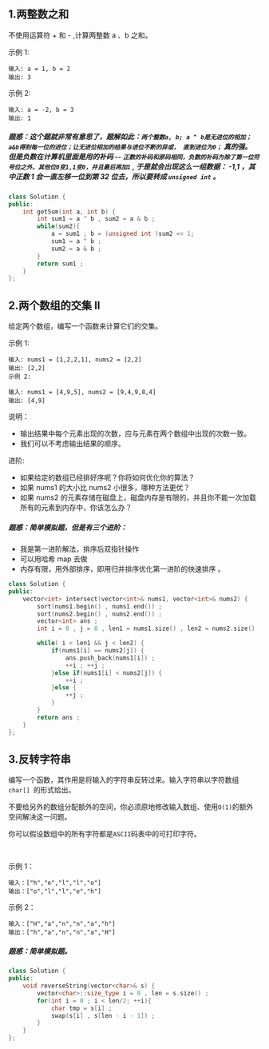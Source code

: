 ## 1.两整数之和
不使用运算符 + 和 - ,计算两整数 a 、b 之和。

示例 1:
```
输入: a = 1, b = 2
输出: 3
```
示例 2:
```
输入: a = -2, b = 3
输出: 1
```

##### 题感：这个题就非常有意思了，题解如此：`两个整数a, b; a ^ b是无进位的相加； a&b得到每一位的进位；让无进位相加的结果与进位不断的异或， 直到进位为0；` 真的强。 但是负数在计算机里面是用的补码 -- `正数的补码和原码相同，负数的补码为除了第一位符号位之外，其他位0变1,1变0，并且最后再加1` , 于是就会出现这么一组数据： -1,1 ，其中正数 1 会一直左移一位到第 32 位去，所以要转成 `unsigned int` 。 

```C++
class Solution {
public:
    int getSum(int a, int b) {
        int sum1 = a ^ b , sum2 = a & b ; 
        while(sum2){
            a = sum1 ; b = (unsigned int )sum2 << 1; 
            sum1 = a ^ b ; 
            sum2 = a & b ; 
        }
        return sum1 ;
    }
};
```

## 2.两个数组的交集 II
给定两个数组，编写一个函数来计算它们的交集。

示例 1:
```
输入: nums1 = [1,2,2,1], nums2 = [2,2]
输出: [2,2]
示例 2:

输入: nums1 = [4,9,5], nums2 = [9,4,9,8,4]
输出: [4,9]
```
说明：

* 输出结果中每个元素出现的次数，应与元素在两个数组中出现的次数一致。
* 我们可以不考虑输出结果的顺序。

进阶:

* 如果给定的数组已经排好序呢？你将如何优化你的算法？
* 如果 nums1 的大小比 nums2 小很多，哪种方法更优？
* 如果 nums2 的元素存储在磁盘上，磁盘内存是有限的，并且你不能一次加载所有的元素到内存中，你该怎么办？

##### 题感：简单模拟题，但是有三个进阶：
* 我是第一进阶解法，排序后双指针操作
* 可以用哈希 map 去做
* 内存有限，用外部排序，即用归并排序优化第一进阶的快速排序 。 

```C++
class Solution {
public:
    vector<int> intersect(vector<int>& nums1, vector<int>& nums2) {
        sort(nums1.begin() , nums1.end()) ; 
        sort(nums2.begin() , nums2.end()) ; 
        vector<int> ans ; 
        int i = 0 , j = 0 , len1 = nums1.size() , len2 = nums2.size() ;

        while( i < len1 && j < len2) {
            if(nums1[i] == nums2[j]) {
                ans.push_back(nums1[i]) ; 
                ++i ; ++j ; 
            }else if(nums1[i] < nums2[j]) {
                ++i ; 
            }else {
                ++j ; 
            }
        } 
        return ans ;
    }
};
```

## 3.反转字符串
编写一个函数，其作用是将输入的字符串反转过来。输入字符串以字符数组 `char[] `的形式给出。

不要给另外的数组分配额外的空间，你必须原地修改输入数组、使用` O(1) `的额外空间解决这一问题。

你可以假设数组中的所有字符都是` ASCII `码表中的可打印字符。

 

示例 1：
```
输入：["h","e","l","l","o"]
输出：["o","l","l","e","h"]
```
示例 2：
```
输入：["H","a","n","n","a","h"]
输出：["h","a","n","n","a","H"]
```

##### 题感：简单模拟题。
```C++
class Solution {
public:
    void reverseString(vector<char>& s) {
        vector<char>::size_type i = 0 , len = s.size() ; 
        for(int i = 0 ; i < len/2; ++i){
            char tmp = s[i] ; 
            swap(s[i] , s[len - i - 1]) ; 
        }
    }
};
```
